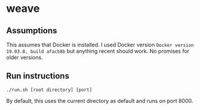 # weave

## Assumptions
This assumes that Docker is installed. I used Docker version
`Docker version 19.03.8, build afacb8b` but anything recent should work. No promises for older versions.

## Run instructions
`./run.sh [root directory] [port]`

By default, this uses the current directory as default and runs on port 8000.
